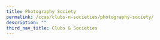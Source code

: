 ```yaml
---
title: Photography Society
permalink: /ccas/clubs-n-societies/photography-society/
description: ""
third_nav_title: Clubs & Societies
---
```

